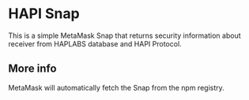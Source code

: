 # HAPI Snap

This is a simple MetaMask Snap that returns security information about receiver from HAPLABS database and HAPI Protocol.

## More info

MetaMask will automatically fetch the Snap from the npm registry.